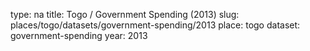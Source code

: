 type: na
title: Togo / Government Spending (2013)
slug: places/togo/datasets/government-spending/2013
place: togo
dataset: government-spending
year: 2013
